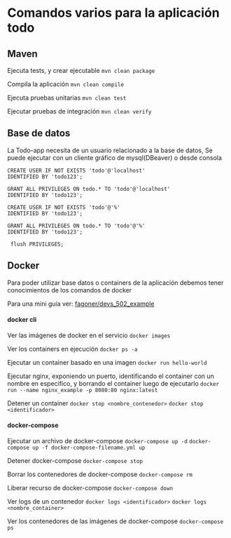 # Comandos varios para la aplicación todo

## Maven
Ejecuta tests, y crear ejecutable
`mvn clean package`

Compila la aplicación
`mvn clean compile`

Ejecuta pruebas unitarias
`mvn clean test`

Ejecutar pruebas de integración
`mvn clean verify`


## Base de datos
La Todo-app necesita de un usuario relacionado a la base de datos,
Se puede ejecutar con un cliente gráfico de mysql(DBeaver) o desde consola

```
CREATE USER IF NOT EXISTS 'todo'@'localhost'
IDENTIFIED BY 'todo123';

GRANT ALL PRIVILEGES ON todo.* TO 'todo'@'localhost'
IDENTIFIED BY 'todo123';
 
CREATE USER IF NOT EXISTS 'todo'@'%'
IDENTIFIED BY 'todo123';

GRANT ALL PRIVILEGES ON todo.* TO 'todo'@'%'
IDENTIFIED BY 'todo123';

 flush PRIVILEGES;
 ```

## Docker
Para poder utilizar base datos o containers de la aplicación debemos tener conocimientos 
de los comandos de docker

Para una mini guía ver:  [fagoner/devs_502_example](https://github.com/fagoner/devs_502_example)

#### docker cli
Ver las imágenes de docker en el servicio
`docker images`

Ver los containers en ejecución
`docker ps -a`

Ejecutar un container basado en una imagen
`docker run hello-world`

Ejecutar nginx, exponiendo un puerto, identificando el container con un nombre en especifíco, y borrando el container luego de ejecutarlo
`docker run --name nginx_example -p 8080:80 nginx:latest`

Detener un container
`docker stop <nombre_contenedor>`
`docker stop <identificador>`

#### docker-compose
Ejecutar un archivo de docker-compose 
`docker-compose up -d`
`docker-compose up -f docker-compose-filename.yml up`

Detener docker-compose
`docker-compose stop`

Borrar los contenedores de docker-compose
`docker-compose rm`

Liberar recurso de docker-compose
`docker-compose down`

Ver logs de un contenedor
`docker logs <identificador>`
`docker logs <nombre_container>`

Ver los contenedores de las imágenes de docker-compose
`docker-compose ps`